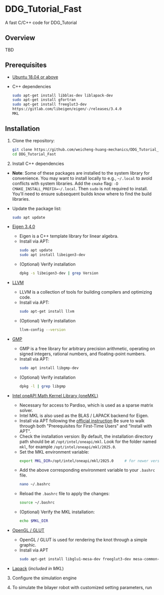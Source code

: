 # DDG_Tutorial_Fast
A fast C/C++ code for  DDG_Tutorial

## Overview

TBD

## Prerequisites

- [Ubuntu 18.04 or above](https://ubuntu.com/tutorials/install-ubuntu-desktop#1-overview)
- C++ dependencies
     
   ```bash
   sudo apt-get install libblas-dev liblapack-dev
   sudo apt-get install gfortran
   sudo apt-get install freeglut3-dev
   https://gitlab.com/libeigen/eigen/-/releases/3.4.0
   MKL
   ```

## Installation

1. Clone the repository:
   ```bash
   git clone https://github.com/weicheng-huang-mechanics/DDG_Tutorial_Fast.git
   cd DDG_Tutorial_Fast
   ```
   
2. Install C++ dependencies

- **Note**: Some of these packages are installed to the system library for convenience. You may want to install locally to e.g., `~/.local` to avoid conflicts with system libraries. Add the `cmake` flag: `-D CMAKE_INSTALL_PREFIX=~/.local`. Then `sudo` is not required to install. You'll need to ensure subsequent builds know where to find the build libraries.
- Update the package list:
  ```bash
  sudo apt update
  ```
    
- [Eigen 3.4.0](http://eigen.tuxfamily.org/index.php?title=Main_Page)
  - Eigen is a C++ template library for linear algebra.
  - Install via APT:
    ```bash
    sudo apt update
    sudo apt install libeigen3-dev
    ```
  - (Optional) Verify installation
    ```bash
    dpkg -s libeigen3-dev | grep Version
    ```

- [LLVM](https://releases.llvm.org/download.html)
  - LLVM is a collection of tools for building compilers and optimizing code.
  - Install via APT:
    ```bash
    sudo apt-get install llvm
    ```
  - (Optional) Verify installation
    ```bash
    llvm-config --version
    ```
    
- [GMP](https://gmplib.org/)
  - GMP is a free library for arbitrary precision arithmetic, operating on signed integers, rational numbers, and floating-point numbers.
  - Install via APT:
    ```bash
    sudo apt install libgmp-dev
    ```
  - (Optional) Verify installation
    ```bash
    dpkg -l | grep libgmp
    ```

- [Intel oneAPI Math Kernel Library (oneMKL)](https://www.intel.com/content/www/us/en/developer/tools/oneapi/onemkl-download.html?operatingsystem=linux&distributions=webdownload&options=online)
  - Necessary for access to Pardiso, which is used as a sparse matrix solver.
  - Intel MKL is also used as the BLAS / LAPACK backend for Eigen.
  - Install via APT following the [official instruction](https://www.intel.com/content/www/us/en/developer/tools/oneapi/onemkl-download.html?operatingsystem=linux&linux-install=apt) Be sure to walk through both "Prerequisites for First-Time Users" and "Install with APT".
  - Check the installation version:
    By default, the installation directory path should be at `/opt/intel/oneapi/mkl`.
    Look for the folder named `mkl`, for example `/opt/intel/oneapi/mkl/2025.0`.
  - Set the MKL environment variable:
    ```bash
    export MKL_DIR=/opt/intel/oneapi/mkl/2025.0     # for newer versions
    ```
  - Add the above corresponding environment variable to your `.bashrc` file.
    ```bash
    nano ~/.bashrc
    ```
  - Reload the `.bashrc` file to apply the changes:
    ```bash
    source ~/.bashrc
    ```
  - (Optional) Verify the MKL installation:
    ```bash
    echo $MKL_DIR
    ```

- [OpenGL / GLUT](https://www.opengl.org/)
  - OpenGL / GLUT is used for rendering the knot through a simple graphic.
  - Install via APT
    ```bash
    sudo apt-get install libglu1-mesa-dev freeglut3-dev mesa-common-dev`
    ```

- [Lapack](https://www.netlib.org/lapack/) (*included in MKL*)

3. Configure the simulation engine


4. To simulate the bilayer robot with customized setting parameters, run

